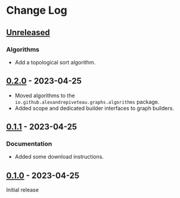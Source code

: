 # Change Log

## [Unreleased]

### Algorithms

+ Add a topological sort algorithm.

## [0.2.0] - 2023-04-25

+ Moved algorithms to the `io.github.alexandrepiveteau.graphs.algorithms` package.
+ Added scope and dedicated builder interfaces to graph builders.

## [0.1.1] - 2023-04-25

### Documentation

+ Added some download instructions.

## [0.1.0] - 2023-04-25

Initial release


[Unreleased]: https://github.com/alexandrepiveteau/kotlin-graphs/compare/0.2.0...HEAD

[0.2.0]: https://github.com/alexandrepiveteau/kotlin-graphs/releases/tag/0.2.0

[0.1.1]: https://github.com/alexandrepiveteau/kotlin-graphs/releases/tag/0.1.1

[0.1.0]: https://github.com/alexandrepiveteau/kotlin-graphs/releases/tag/0.1.0
